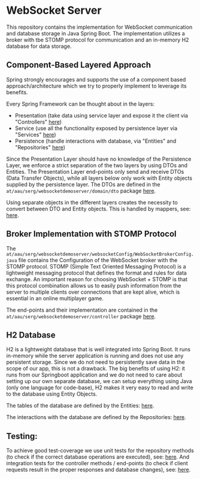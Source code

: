 # WebSocket Server

This repository contains the implementation for WebSocket communication and database storage in Java Spring Boot. The implementation utilizes a broker with tbe STOMP protocol for communication and an in-memory H2 database for data storage.

## Component-Based Layered Approach

Spring strongly encourages and supports the use of a component based approach/architecture which we try to properly implement to leverage its benefits. 

Every Spring Framework can be thought about in the layers:

- Presentation (take data using service layer and expose it the client via "Controllers" [here](./src/main/java/at/aau/serg/websocketdemoserver/controller))
- Service (use all the functionality exposed by persistence layer via "Services" [here](./src/main/java/at/aau/serg/websocketdemoserver/service))
- Persistence (handle interactions with database, via "Entities" and "Repositories" [here](./src/main/java/at/aau/serg/websocketdemoserver/domain/entity))

Since the Presentation Layer should have no knowledge of the Persistence Layer, we enforce a strict separation of the two layers by using DTOs and Entities. The Presentation Layer end-points only send and receive DTOs (Data Transfer Objects), while all layers below only work with Entity objects supplied by the persistence layer. The DTOs are defined in the `at/aau/serg/websocketdemoserver/domain/dto` package [here](./src/main/java/at/aau/serg/websocketdemoserver/domain/dto). 

Using separate objects in the different layers creates the necessity to convert between DTO and Entity objects. This is handled by mappers, see: [here](./src/main/java/at/aau/serg/websocketdemoserver/mapper).


## Broker Implementation with STOMP Protocol

The `at/aau/serg/websocketdemoserver/websocketConfig/WebSocketBrokerConfig.java` file contains the Configuration of the WebSocket broker with the STOMP protocol. STOMP (Simple Text Oriented Messaging Protocol) is a lightweight messaging protocol that defines the format and rules for data exchange. An important reason for choosing WebSocket + STOMP is that this protocol combination allows us to easily push information from the server to multiple clients over connections that are kept alive, which is essential in an online multiplayer game.

The end-points and their implementation are contained in the `at/aau/serg/websocketdemoserver/controller` package [here](./src/main/java/at/aau/serg/websocketdemoserver/controller).

## H2 Database

H2 is a lightweight database that is well integrated into Spring Boot. It runs in-memory while the server application is running and does not use any persistent storage. Since we do not need to persistently save data in the scope of our app, this is not a drawback. The big benefits of using H2: it runs from our Springboot application and we do not need to care about setting up our own separate database, we can setup everything using Java (only one language for code-base), H2 makes it very easy to read and write to the database using Entity Objects.

The tables of the database are defined by the Entities: [here](./src/main/java/at/aau/serg/websocketdemoserver/domain/entity).

The interactions with the database are defined by the Repositories: [here](./src/main/java/at/aau/serg/websocketdemoserver/domain/entity/repository).

## Testing:

To achieve good test-coverage we use unit tests for the repository methods (to check if the correct database operations are executed), see: [here](./src/test/java/at/aau/serg/websocketdemoserver/repository). And integration tests for the controller methods / end-points (to check if client requests result in the proper responses and database changes), see: [here](./src/test/java/at/aau/serg/websocketdemoserver/controller).


